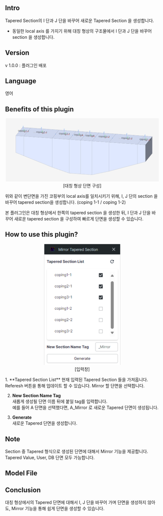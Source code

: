 **Intro**
---------

Tapered Section의 I 단과 J 단을 바꾸어 새로운 Tapered Section 을 생성합니다.

*   동일한 local axis 를 가지기 위해 대칭 형상의 구조물에서 I 단과 J 단을 바꾸어 section 을 생성합니다.
    

**Version**
-----------

v 1.0.0 : 플러그인 배포

**Language**
------------

영어

**Benefits of this plugin**
---------------------------

<p align="center">
<img width="500" src="./assets/mirror_1.png">
<br>
[대칭 형상 단면 구성]

</br>
</p>

위와 같이 변단면을 가진 코핑부의 local axis를 일치시키기 위해, I, J 단의 section 을 바꾸어 tapered section을 생성합니다. (coping 1-1 / coping 1-2)

본 플러그인은 대칭 형상에서 한쪽의 tapered section 을 생성한 뒤, I 단과 J 단을 바꾸어 새로운 tapered section 을 구성하여 빠르게 단면을 생성할 수 있습니다.

**How to use this plugin?**
---------------------------

<p align="center">
<img width="250" src="./assets/mirror_2.png">
<br>
[입력창]

</br>
</p>
1.  **Tapered Section List**  
    현재 입력된 Tapered Section 들을 가져옵니다. Referesh 버튼을 통해 업데이트 할 수 있습니다.  
    Mirror 할 단면을 선택합니다.  
    
2.  **New Section Name Tag**  
    새롭게 생성될 단면 이름 뒤에 붙일 tag를 입력합니다.  
    예를 들어 A 단면을 선택했다면, A\_Mirror 로 새로운 Tapered 단면이 생성됩니다.  
    
3.  **Generate**  
    새로운 Tapered 단면을 생성합니다.
    

**Note**
--------

Section 중 Tapered 형식으로 생성된 단면에 대해서 Mirror 기능을 제공합니다. Tapered Value, User, DB 단면 모두 가능합니다.

**Model File**
--------------


**Conclusion**
--------------

대칭 형상에서의 Tapered 단면에 대해서 I, J 단을 바꾸어 가며 단면을 생성하지 않아도, Mirror 기능을 통해 쉽게 단면을 생성할 수 있습니다.

